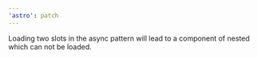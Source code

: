 ```yaml
---
'astro': patch
---
```


Loading two slots in the async pattern will lead to a component of nested which can not be loaded.  

